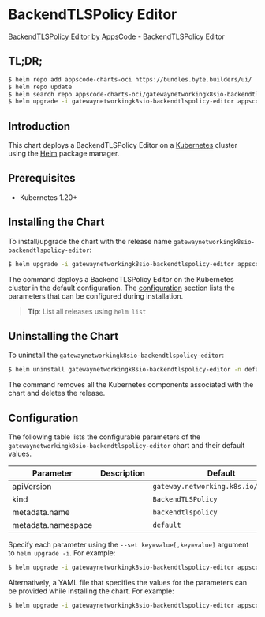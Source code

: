 # BackendTLSPolicy Editor

[BackendTLSPolicy Editor by AppsCode](https://appscode.com) - BackendTLSPolicy Editor

## TL;DR;

```bash
$ helm repo add appscode-charts-oci https://bundles.byte.builders/ui/
$ helm repo update
$ helm search repo appscode-charts-oci/gatewaynetworkingk8sio-backendtlspolicy-editor --version=v0.8.0
$ helm upgrade -i gatewaynetworkingk8sio-backendtlspolicy-editor appscode-charts-oci/gatewaynetworkingk8sio-backendtlspolicy-editor -n default --create-namespace --version=v0.8.0
```

## Introduction

This chart deploys a BackendTLSPolicy Editor on a [Kubernetes](http://kubernetes.io) cluster using the [Helm](https://helm.sh) package manager.

## Prerequisites

- Kubernetes 1.20+

## Installing the Chart

To install/upgrade the chart with the release name `gatewaynetworkingk8sio-backendtlspolicy-editor`:

```bash
$ helm upgrade -i gatewaynetworkingk8sio-backendtlspolicy-editor appscode-charts-oci/gatewaynetworkingk8sio-backendtlspolicy-editor -n default --create-namespace --version=v0.8.0
```

The command deploys a BackendTLSPolicy Editor on the Kubernetes cluster in the default configuration. The [configuration](#configuration) section lists the parameters that can be configured during installation.

> **Tip**: List all releases using `helm list`

## Uninstalling the Chart

To uninstall the `gatewaynetworkingk8sio-backendtlspolicy-editor`:

```bash
$ helm uninstall gatewaynetworkingk8sio-backendtlspolicy-editor -n default
```

The command removes all the Kubernetes components associated with the chart and deletes the release.

## Configuration

The following table lists the configurable parameters of the `gatewaynetworkingk8sio-backendtlspolicy-editor` chart and their default values.

|     Parameter      | Description |                     Default                     |
|--------------------|-------------|-------------------------------------------------|
| apiVersion         |             | <code>gateway.networking.k8s.io/v1alpha3</code> |
| kind               |             | <code>BackendTLSPolicy</code>                   |
| metadata.name      |             | <code>backendtlspolicy</code>                   |
| metadata.namespace |             | <code>default</code>                            |


Specify each parameter using the `--set key=value[,key=value]` argument to `helm upgrade -i`. For example:

```bash
$ helm upgrade -i gatewaynetworkingk8sio-backendtlspolicy-editor appscode-charts-oci/gatewaynetworkingk8sio-backendtlspolicy-editor -n default --create-namespace --version=v0.8.0 --set apiVersion=gateway.networking.k8s.io/v1alpha3
```

Alternatively, a YAML file that specifies the values for the parameters can be provided while
installing the chart. For example:

```bash
$ helm upgrade -i gatewaynetworkingk8sio-backendtlspolicy-editor appscode-charts-oci/gatewaynetworkingk8sio-backendtlspolicy-editor -n default --create-namespace --version=v0.8.0 --values values.yaml
```
